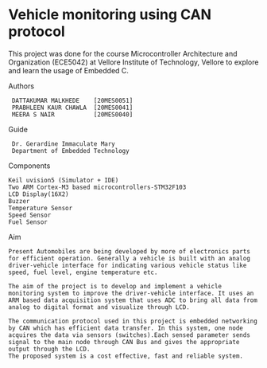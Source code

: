 # Vehicle monitoring using CAN protocol
This project was done for the course Microcontroller Architecture and Organization (ECE5042) at Vellore Institute of Technology, Vellore to explore and learn the usage of Embedded C.

Authors

     DATTAKUMAR MALKHEDE    [20MES0051]
     PRABHLEEN KAUR CHAWLA  [20MES0041]
     MEERA S NAIR           [20MES0040]
    
Guide

     Dr. Gerardine Immaculate Mary
     Department of Embedded Technology
     
Components
    
    Keil uvision5 (Simulator + IDE)
    Two ARM Cortex-M3 based microcontrollers-STM32F103
    LCD Display(16X2)
    Buzzer
    Temperature Sensor
    Speed Sensor
    Fuel Sensor
    
Aim

    Present Automobiles are being developed by more of electronics parts for efficient operation. Generally a vehicle is built with an analog driver-vehicle interface for indicating various vehicle status like speed, fuel level, engine temperature etc.
    
    The aim of the project is to develop and implement a vehicle monitoring system to improve the driver-vehicle interface. It uses an ARM based data acquisition system that uses ADC to bring all data from analog to digital format and visualize through LCD.
    
    The communication protocol used in this project is embedded networking by CAN which has efficient data transfer. In this system, one node acquires the data via sensors (switches).Each sensed parameter sends signal to the main node through CAN Bus and gives the appropriate output through the LCD.
    The proposed system is a cost effective, fast and reliable system.
    

